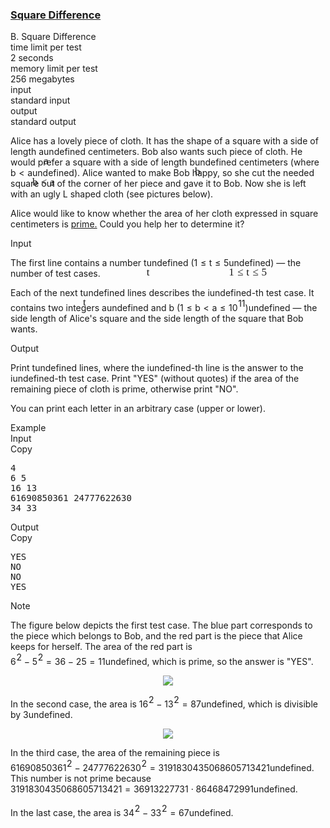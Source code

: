 <h3><a href="https://codeforces.com/contest/1033/problem/B" target="_blank" rel="noopener noreferrer">Square Difference</a></h3>
<div class="header"><div class="title">B. Square Difference</div><div class="time-limit"><div class="property-title">time limit per test</div>2 seconds</div><div class="memory-limit"><div class="property-title">memory limit per test</div>256 megabytes</div><div class="input-file input-standard"><div class="property-title">input</div>standard input</div><div class="output-file output-standard"><div class="property-title">output</div>standard output</div></div><div><p>Alice has a lovely piece of cloth. It has the shape of a <span class="tex-font-style-bf">square</span> with a side of length <span class="MathJax_Preview" style="color: inherit;"><span class="MJXp-math" id="MJXp-Span-1"><span class="MJXp-mi MJXp-italic" id="MJXp-Span-2">a</span></span></span><span class="MathJax MathJax_Processed" id="MathJax-Element-1-Frame" tabindex="0" style=""><nobr><span class="math" id="MathJax-Span-1"><span style="display: inline-block; position: relative; width: 0em; height: 0px; font-size: 122%;"><span style="position: absolute;"><span class="mrow" id="MathJax-Span-2"><span class="mi" id="MathJax-Span-3" style="font-family: MathJax_Math-italic;">a</span></span></span></span></span></nobr></span>undefined centimeters. Bob also wants such piece of cloth. He would prefer a <span class="tex-font-style-bf">square</span> with a side of length <span class="MathJax_Preview" style="color: inherit;"><span class="MJXp-math" id="MJXp-Span-3"><span class="MJXp-mi MJXp-italic" id="MJXp-Span-4">b</span></span></span><span class="MathJax MathJax_Processed" id="MathJax-Element-2-Frame" tabindex="0" style=""><nobr><span class="math" id="MathJax-Span-4"><span style="display: inline-block; position: relative; width: 0em; height: 0px; font-size: 122%;"><span style="position: absolute;"><span class="mrow" id="MathJax-Span-5"><span class="mi" id="MathJax-Span-6" style="font-family: MathJax_Math-italic;">b</span></span></span></span></span></nobr></span>undefined centimeters (where <span class="MathJax_Preview" style="color: inherit;"><span class="MJXp-math" id="MJXp-Span-5"><span class="MJXp-mi MJXp-italic" id="MJXp-Span-6">b</span><span class="MJXp-mo" id="MJXp-Span-7" style="margin-left: 0.333em; margin-right: 0.333em;">&lt;</span><span class="MJXp-mi MJXp-italic" id="MJXp-Span-8">a</span></span></span><span class="MathJax MathJax_Processed" id="MathJax-Element-3-Frame" tabindex="0" style=""><nobr><span class="math" id="MathJax-Span-7"><span style="display: inline-block; position: relative; width: 0em; height: 0px; font-size: 122%;"><span style="position: absolute;"><span class="mrow" id="MathJax-Span-8"><span class="mi" id="MathJax-Span-9" style="font-family: MathJax_Math-italic;">b</span><span class="mo" id="MathJax-Span-10" style="font-family: MathJax_Main; padding-left: 0.296em;">&lt;</span><span class="mi" id="MathJax-Span-11" style="font-family: MathJax_Math-italic; padding-left: 0.296em;">a</span></span></span></span></span></nobr></span>undefined). Alice wanted to make Bob happy, so she cut the needed square out of the corner of her piece and gave it to Bob. Now she is left with an ugly L shaped cloth (see pictures below).</p><p>Alice would like to know whether the area of her cloth expressed in square centimeters is <a href="https://en.wikipedia.org/wiki/Prime_number">prime.</a> Could you help her to determine it?</p></div><div class="input-specification"><div class="section-title">Input</div><p>The first line contains a number <span class="MathJax_Preview" style="color: inherit;"><span class="MJXp-math" id="MJXp-Span-9"><span class="MJXp-mi MJXp-italic" id="MJXp-Span-10">t</span></span></span><span class="MathJax MathJax_Processed" id="MathJax-Element-4-Frame" tabindex="0" style=""><nobr><span class="math" id="MathJax-Span-12"><span style="display: inline-block; position: relative; width: 0em; height: 0px; font-size: 122%;"><span style="position: absolute;"><span class="mrow" id="MathJax-Span-13"><span class="mi" id="MathJax-Span-14" style="font-family: MathJax_Math-italic;">t</span></span></span></span></span></nobr></span>undefined&nbsp;(<span class="MathJax_Preview" style="color: inherit;"><span class="MJXp-math" id="MJXp-Span-11"><span class="MJXp-mn" id="MJXp-Span-12">1</span><span class="MJXp-mo" id="MJXp-Span-13" style="margin-left: 0.333em; margin-right: 0.333em;">≤</span><span class="MJXp-mi MJXp-italic" id="MJXp-Span-14">t</span><span class="MJXp-mo" id="MJXp-Span-15" style="margin-left: 0.333em; margin-right: 0.333em;">≤</span><span class="MJXp-mn" id="MJXp-Span-16">5</span></span></span><span class="MathJax MathJax_Processed" id="MathJax-Element-5-Frame" tabindex="0" style=""><nobr><span class="math" id="MathJax-Span-15"><span style="display: inline-block; position: relative; width: 0em; height: 0px; font-size: 122%;"><span style="position: absolute;"><span class="mrow" id="MathJax-Span-16"><span class="mn" id="MathJax-Span-17" style="font-family: MathJax_Main;">1</span><span class="mo" id="MathJax-Span-18" style="font-family: MathJax_Main; padding-left: 0.296em;">≤</span><span class="mi" id="MathJax-Span-19" style="font-family: MathJax_Math-italic; padding-left: 0.296em;">t</span><span class="mo" id="MathJax-Span-20" style="font-family: MathJax_Main; padding-left: 0.296em;">≤</span><span class="mn" id="MathJax-Span-21" style="font-family: MathJax_Main; padding-left: 0.296em;">5</span></span></span></span></span></nobr></span>undefined)&nbsp;— the number of test cases.</p><p>Each of the next <span class="MathJax_Preview" style="color: inherit;"><span class="MJXp-math" id="MJXp-Span-17"><span class="MJXp-mi MJXp-italic" id="MJXp-Span-18">t</span></span></span><span class="MathJax MathJax_Processed" id="MathJax-Element-6-Frame" tabindex="0" style=""><nobr><span class="math" id="MathJax-Span-22"><span style="display: inline-block; position: relative; width: 0em; height: 0px; font-size: 122%;"><span style="position: absolute;"><span class="mrow" id="MathJax-Span-23"><span class="mi" id="MathJax-Span-24" style="font-family: MathJax_Math-italic;">t</span></span></span></span></span></nobr></span>undefined lines describes the <span class="MathJax_Preview" style="color: inherit;"><span class="MJXp-math" id="MJXp-Span-19"><span class="MJXp-mi MJXp-italic" id="MJXp-Span-20">i</span></span></span><span class="MathJax MathJax_Processing" id="MathJax-Element-7-Frame" tabindex="0"></span>undefined-th test case. It contains two integers <span class="MathJax_Preview" style="color: inherit;"><span class="MJXp-math" id="MJXp-Span-21"><span class="MJXp-mi MJXp-italic" id="MJXp-Span-22">a</span></span></span><span class="MathJax MathJax_Processing" id="MathJax-Element-8-Frame" tabindex="0"></span>undefined and <span class="MathJax_Preview" style="color: inherit;"><span class="MJXp-math" id="MJXp-Span-23"><span class="MJXp-mi MJXp-italic" id="MJXp-Span-24">b</span><span class="MJXp-mtext" id="MJXp-Span-25">&nbsp;</span><span class="MJXp-mo" id="MJXp-Span-26" style="margin-left: 0em; margin-right: 0em;">(</span><span class="MJXp-mn" id="MJXp-Span-27">1</span><span class="MJXp-mo" id="MJXp-Span-28" style="margin-left: 0.333em; margin-right: 0.333em;">≤</span><span class="MJXp-mi MJXp-italic" id="MJXp-Span-29">b</span><span class="MJXp-mo" id="MJXp-Span-30" style="margin-left: 0.333em; margin-right: 0.333em;">&lt;</span><span class="MJXp-mi MJXp-italic" id="MJXp-Span-31">a</span><span class="MJXp-mo" id="MJXp-Span-32" style="margin-left: 0.333em; margin-right: 0.333em;">≤</span><span class="MJXp-msubsup" id="MJXp-Span-33"><span class="MJXp-mn" id="MJXp-Span-34" style="margin-right: 0.05em;">10</span><span class="MJXp-mrow MJXp-script" id="MJXp-Span-35" style="vertical-align: 0.5em;"><span class="MJXp-mn" id="MJXp-Span-36">11</span></span></span><span class="MJXp-mo" id="MJXp-Span-37" style="margin-left: 0em; margin-right: 0em;">)</span></span></span><span class="MathJax MathJax_Processing" id="MathJax-Element-9-Frame" tabindex="0"></span>undefined&nbsp;— the side length of Alice's square and the side length of the square that Bob wants.</p></div><div class="output-specification"><div class="section-title">Output</div><p>Print <span class="MathJax_Preview" style="color: inherit;"><span class="MJXp-math" id="MJXp-Span-38"><span class="MJXp-mi MJXp-italic" id="MJXp-Span-39">t</span></span></span><span class="MathJax MathJax_Processing" id="MathJax-Element-10-Frame" tabindex="0"></span>undefined lines, where the <span class="MathJax_Preview" style="color: inherit;"><span class="MJXp-math" id="MJXp-Span-40"><span class="MJXp-mi MJXp-italic" id="MJXp-Span-41">i</span></span></span><span class="MathJax MathJax_Processing" id="MathJax-Element-11-Frame" tabindex="0"></span>undefined-th line is the answer to the <span class="MathJax_Preview" style="color: inherit;"><span class="MJXp-math" id="MJXp-Span-42"><span class="MJXp-mi MJXp-italic" id="MJXp-Span-43">i</span></span></span><span class="MathJax MathJax_Processing" id="MathJax-Element-12-Frame" tabindex="0"></span>undefined-th test case. Print "<span class="tex-font-style-tt">YES</span>" (without quotes) if the area of the remaining piece of cloth is prime, otherwise print "<span class="tex-font-style-tt">NO</span>".</p><p>You can print each letter in an arbitrary case (upper or lower).</p></div><div class="sample-tests"><div class="section-title">Example</div><div class="sample-test"><div class="input"><div class="title">Input<div title="Copy" data-clipboard-target="#id005152112785556405" id="id007379125958859787" class="input-output-copier">Copy</div></div><pre id="id005152112785556405">4<br>6 5<br>16 13<br>61690850361 24777622630<br>34 33<br></pre></div><div class="output"><div class="title">Output<div title="Copy" data-clipboard-target="#id0048671153355470265" id="id006519747258158148" class="input-output-copier">Copy</div></div><pre id="id0048671153355470265">YES<br>NO<br>NO<br>YES<br></pre></div></div></div><div class="note"><div class="section-title">Note</div><p>The figure below depicts the first test case. The blue part corresponds to the piece which belongs to Bob, and the red part is the piece that Alice keeps for herself. The area of the red part is <span class="MathJax_Preview" style="color: inherit;"><span class="MJXp-math" id="MJXp-Span-44"><span class="MJXp-msubsup" id="MJXp-Span-45"><span class="MJXp-mn" id="MJXp-Span-46" style="margin-right: 0.05em;">6</span><span class="MJXp-mn MJXp-script" id="MJXp-Span-47" style="vertical-align: 0.5em;">2</span></span><span class="MJXp-mo" id="MJXp-Span-48" style="margin-left: 0.267em; margin-right: 0.267em;">−</span><span class="MJXp-msubsup" id="MJXp-Span-49"><span class="MJXp-mn" id="MJXp-Span-50" style="margin-right: 0.05em;">5</span><span class="MJXp-mn MJXp-script" id="MJXp-Span-51" style="vertical-align: 0.5em;">2</span></span><span class="MJXp-mo" id="MJXp-Span-52" style="margin-left: 0.333em; margin-right: 0.333em;">=</span><span class="MJXp-mn" id="MJXp-Span-53">36</span><span class="MJXp-mo" id="MJXp-Span-54" style="margin-left: 0.267em; margin-right: 0.267em;">−</span><span class="MJXp-mn" id="MJXp-Span-55">25</span><span class="MJXp-mo" id="MJXp-Span-56" style="margin-left: 0.333em; margin-right: 0.333em;">=</span><span class="MJXp-mn" id="MJXp-Span-57">11</span></span></span><span class="MathJax MathJax_Processing" id="MathJax-Element-13-Frame" tabindex="0"></span>undefined, which is prime, so the answer is "<span class="tex-font-style-tt">YES</span>".</p><center> <img class="tex-graphics" src="https://espresso.codeforces.com/b29e42c626fc9d2580f4479dd82d3af14ed0e360.png" style="max-width: 100.0%;max-height: 100.0%;"> </center><p>In the second case, the area is <span class="MathJax_Preview" style="color: inherit;"><span class="MJXp-math" id="MJXp-Span-58"><span class="MJXp-msubsup" id="MJXp-Span-59"><span class="MJXp-mn" id="MJXp-Span-60" style="margin-right: 0.05em;">16</span><span class="MJXp-mn MJXp-script" id="MJXp-Span-61" style="vertical-align: 0.5em;">2</span></span><span class="MJXp-mo" id="MJXp-Span-62" style="margin-left: 0.267em; margin-right: 0.267em;">−</span><span class="MJXp-msubsup" id="MJXp-Span-63"><span class="MJXp-mn" id="MJXp-Span-64" style="margin-right: 0.05em;">13</span><span class="MJXp-mn MJXp-script" id="MJXp-Span-65" style="vertical-align: 0.5em;">2</span></span><span class="MJXp-mo" id="MJXp-Span-66" style="margin-left: 0.333em; margin-right: 0.333em;">=</span><span class="MJXp-mn" id="MJXp-Span-67">87</span></span></span><span class="MathJax MathJax_Processing" id="MathJax-Element-14-Frame" tabindex="0"></span>undefined, which is divisible by <span class="MathJax_Preview" style="color: inherit;"><span class="MJXp-math" id="MJXp-Span-68"><span class="MJXp-mn" id="MJXp-Span-69">3</span></span></span><span class="MathJax MathJax_Processing" id="MathJax-Element-15-Frame" tabindex="0"></span>undefined.</p><center> <img class="tex-graphics" src="https://espresso.codeforces.com/8b50da81e605e010eb1d67e23d56313ef985538b.png" style="max-width: 100.0%;max-height: 100.0%;"> </center><p>In the third case, the area of the remaining piece is <span class="MathJax_Preview" style="color: inherit;"><span class="MJXp-math" id="MJXp-Span-70"><span class="MJXp-msubsup" id="MJXp-Span-71"><span class="MJXp-mn" id="MJXp-Span-72" style="margin-right: 0.05em;">61690850361</span><span class="MJXp-mn MJXp-script" id="MJXp-Span-73" style="vertical-align: 0.5em;">2</span></span><span class="MJXp-mo" id="MJXp-Span-74" style="margin-left: 0.267em; margin-right: 0.267em;">−</span><span class="MJXp-msubsup" id="MJXp-Span-75"><span class="MJXp-mn" id="MJXp-Span-76" style="margin-right: 0.05em;">24777622630</span><span class="MJXp-mn MJXp-script" id="MJXp-Span-77" style="vertical-align: 0.5em;">2</span></span><span class="MJXp-mo" id="MJXp-Span-78" style="margin-left: 0.333em; margin-right: 0.333em;">=</span><span class="MJXp-mn" id="MJXp-Span-79">3191830435068605713421</span></span></span><span class="MathJax MathJax_Processing" id="MathJax-Element-16-Frame" tabindex="0"></span>undefined. This number is not prime because <span class="MathJax_Preview" style="color: inherit;"><span class="MJXp-math" id="MJXp-Span-80"><span class="MJXp-mn" id="MJXp-Span-81">3191830435068605713421</span><span class="MJXp-mo" id="MJXp-Span-82" style="margin-left: 0.333em; margin-right: 0.333em;">=</span><span class="MJXp-mn" id="MJXp-Span-83">36913227731</span><span class="MJXp-mo" id="MJXp-Span-84" style="margin-left: 0.267em; margin-right: 0.267em;">⋅</span><span class="MJXp-mn" id="MJXp-Span-85">86468472991</span></span></span><span class="MathJax MathJax_Processing" id="MathJax-Element-17-Frame" tabindex="0"></span>undefined.</p><p>In the last case, the area is <span class="MathJax_Preview" style="color: inherit;"><span class="MJXp-math" id="MJXp-Span-86"><span class="MJXp-msubsup" id="MJXp-Span-87"><span class="MJXp-mn" id="MJXp-Span-88" style="margin-right: 0.05em;">34</span><span class="MJXp-mn MJXp-script" id="MJXp-Span-89" style="vertical-align: 0.5em;">2</span></span><span class="MJXp-mo" id="MJXp-Span-90" style="margin-left: 0.267em; margin-right: 0.267em;">−</span><span class="MJXp-msubsup" id="MJXp-Span-91"><span class="MJXp-mn" id="MJXp-Span-92" style="margin-right: 0.05em;">33</span><span class="MJXp-mn MJXp-script" id="MJXp-Span-93" style="vertical-align: 0.5em;">2</span></span><span class="MJXp-mo" id="MJXp-Span-94" style="margin-left: 0.333em; margin-right: 0.333em;">=</span><span class="MJXp-mn" id="MJXp-Span-95">67</span></span></span><span class="MathJax MathJax_Processing" id="MathJax-Element-18-Frame" tabindex="0"></span>undefined.</p></div>